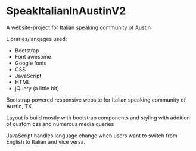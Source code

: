 # SpeakItalianInAustinV2
A website-project for Italian speaking community of Austin

Libraries/langages used:

- Bootstrap
- Font awesome
- Google fonts
- CSS
- JavaScript
- HTML
- jQuery (a little bit)

Bootstrap powered responsive website for Italian speaking community of Austin, TX

Layout is build mostly with bootstrap components and styling with addition of custom css and numerous media queries

JavaScript handles language change when users want to switch from English to Italian and vice versa.
